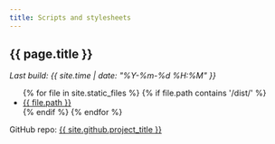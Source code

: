 ```yaml
---
title: Scripts and stylesheets
---
```


## {{ page.title }}

*Last build: {{ site.time | date: "%Y-%m-%d %H:%M" }}*

<ul>
{% for file in site.static_files %}
    {% if file.path contains '/dist/' %}
        <li><a href="{{ site.github.url }}{{ file.path }}" title="Updated: {{ file.modified_time | date: "%Y-%m-%d %H:%M" }}">{{ file.path }}</a></li>
    {% endif %}
{% endfor %}
</ul>

<p>GitHub repo: <a href="{{ site.github.repository_url }}">{{ site.github.project_title }}</a></p>




